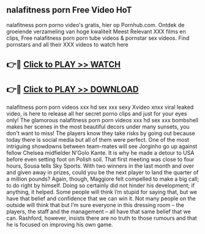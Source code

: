 ## nalafitness porn Free Video HoT 

nalafitness porn porno video's gratis, hier op Pornhub.com. Ontdek de groeiende verzameling van hoge kwaliteit Meest Relevant XXX films en clips,
Free nalafitness porn porn tube videos & pornstar sex videos. Find pornstars and all their XXX videos to watch here


## 👉🔴 [Click to PLAY >> WATCH](http://us.freeplayer.one?title=nalafitness_porn&ref=16D)

## 👉🔴 [Click to PLAY >> DOWNLOAD](http://us.freeplayer.one?title=nalafitness_porn&ref=16D)


nalafitness porn porn videos xxx hd sex xxx sexy Xvideo xnxx viral leaked video, is here to release all her secret porno clips and just for your eyes only! The glamorous nalafitness porn porn videos xxx hd sex xxx bombshell makes her scenes in the most beautiful decors under many sunsets, you don't want to miss! The players know they take risks by going out because today there is social media but all of them were perfect. One of the most intriguing showdowns between team-mates will see Jorginho go up against fellow Chelsea midfielder N'Golo Kante. It is why he made a detour to USA before even setting foot on Polish soil. That first meeting was close to four hours, Sousa tells Sky Sports. With two winners in the last month and over and given away in prizes, could you be the next player to land the quarter of a million pounds? Again, though, Maggiore felt compelled to make a big call; to do right by himself. Doing so certainly did not hinder his development; if anything, it helped. Some people will think I’m stupid for saying that, but we have that belief and confidence that we can win it. Not many people on the outside will think that but I’m sure everyone in this dressing room – the players, the staff and the management – all have that same belief that we can. Rashford, however, insists there are no truth to those rumours and that he is focused on improving his own game.